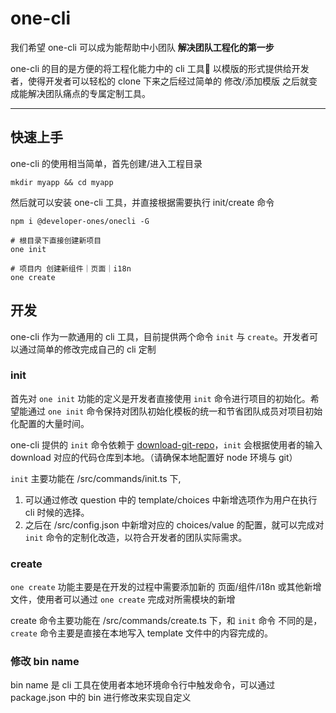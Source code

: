 # one-cli

我们希望 one-cli 可以成为能帮助中小团队 **解决团队工程化的第一步**

one-cli 的目的是方便的将工程化能力中的 cli 工具🔧 以模版的形式提供给开发者，使得开发者可以轻松的 clone 下来之后经过简单的 修改/添加模版 之后就变成能解决团队痛点的专属定制工具。

----

## 快速上手

one-cli 的使用相当简单，首先创建/进入工程目录

```
mkdir myapp && cd myapp
```

然后就可以安装 one-cli 工具，并直接根据需要执行 init/create 命令

```
npm i @developer-ones/onecli -G

# 根目录下直接创建新项目
one init

# 项目内 创建新组件｜页面｜i18n
one create
```

## 开发

one-cli 作为一款通用的 cli 工具，目前提供两个命令 `init` 与 `create`。开发者可以通过简单的修改完成自己的 cli 定制

### init

首先对 `one init` 功能的定义是开发者直接使用 `init` 命令进行项目的初始化。希望能通过  `one init` 命令保持对团队初始化模板的统一和节省团队成员对项目初始化配置的大量时间。

one-cli 提供的 `init` 命令依赖于 [download-git-repo](https://www.npmjs.com/package/download-git-repo)，`init` 会根据使用者的输入 download 对应的代码仓库到本地。（请确保本地配置好 node 环境与 git）

`init` 主要功能在 /src/commands/init.ts 下, 

1. 可以通过修改 question 中的 template/choices 中新增选项作为用户在执行 cli 时候的选择。
2. 之后在 /src/config.json 中新增对应的 choices/value 的配置，就可以完成对 `init` 命令的定制化改造，以符合开发者的团队实际需求。

### create

`one create` 功能主要是在开发的过程中需要添加新的 页面/组件/i18n 或其他新增文件，使用者可以通过 `one create` 完成对所需模块的新增

create 命令主要功能在 /src/commands/create.ts 下，和 `init` 命令 不同的是，`create` 命令主要是直接在本地写入 template 文件中的内容完成的。

### 修改 bin name

bin name 是 cli 工具在使用者本地环境命令行中触发命令，可以通过 package.json 中的 bin 进行修改来实现自定义
